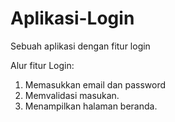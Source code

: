 # Aplikasi-Login
Sebuah aplikasi dengan fitur login

Alur fitur Login:

1. Memasukkan email dan password
2. Memvalidasi masukan.
3. Menampilkan halaman beranda.
